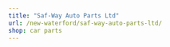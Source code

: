 ```yaml
---
title: "Saf-Way Auto Parts Ltd"
url: /new-waterford/saf-way-auto-parts-ltd/
shop: car parts
---
```

